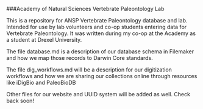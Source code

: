 ###Academy of Natural Sciences Vertebrate Paleontology Lab

This is a repository for ANSP Vertebrate Paleontology database and lab. Intended for use by lab volunteers and co-op students entering data for Vertebrate Paleontology. It was written during my co-op at the Academy as a student at Drexel University.

The file database.md is a description of our database schema in Filemaker and how we map those records to Darwin Core standards.

The file dig_workflows.md will be a description for our digitization workflows and how we are sharing our collections online through resources like iDigBio and PaleoBioDB

Other files for our website and UUID system will be added as well. Check back soon!
